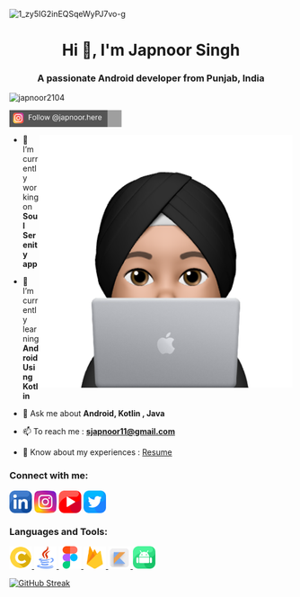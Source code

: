  ![1_zy5IG2inEQSqeWyPJ7vo-g](https://github.com/JapnoorHere/JapnoorHere/assets/109523523/27e67fb4-9367-4d97-aabf-02dafcfd4700)
<h1 align="center">Hi 👋, I'm Japnoor Singh</h1>
<h3 align="center">A passionate Android developer from Punjab, India</h3>

<p align="left"> <img src="https://komarev.com/ghpvc/?username=japnoor2104&label=Profile%20views&color=0e75b6&style=flat" alt="japnoor2104" /> </p>

<a href="https://instagram.com/japnoor.here" target="blank"><img align="center" src="https://github.com/JapnoorHere/Icons/blob/main/instaFollow.png" alt="japnoor.here" height="30" width="200" /></a>

<img align="right" alt="Coding" width="450" src="https://github.com/JapnoorHere/Icons/blob/main/user.png"/>

- 🔭 I’m currently working on <b>Soul Serenity app</b>

- 🌱 I’m currently learning **Android Using Kotlin**

- 💬 Ask me about **Android, Kotlin , Java**

- 📫 To reach me : **sjapnoor11@gmail.com**

- 📄 Know about my experiences : [Resume](https://drive.google.com/file/d/17OBud8MM30JkNHI9sLT9louHrzUJZXH4/view?usp=drive_link)

<h3 align="left">Connect with me:</h3>
<p align="left">
<a href="https://www.linkedin.com/in/japnoor-singh-6009a0245/" target="blank"><img align="center" src="https://github.com/JapnoorHere/Icons/blob/main/linkedin.png" alt="japnoor singh" height="40" width="40" /></a>
<a href="https://instagram.com/japnoor.here" target="blank"><img align="center" src="https://github.com/JapnoorHere/Icons/blob/main/instagram.png" alt="japnoor.here" height="40" width="40" /></a>
<a href="https://www.youtube.com/@DroidBytes11" target="blank"><img align="center" src="https://github.com/JapnoorHere/Icons/blob/main/youtube.png" alt="droid bytes" height="40" width="40" /></a>
<a href="https://twitter.com/2104japnoor" target="blank"><img align="center" src="https://github.com/JapnoorHere/Icons/blob/main/twitter.png" alt="2104japnoor" height="40" width="40" /></a>
</p>

<h3 align="left">Languages and Tools:</h3>
<p align="left"> 

<a href="https://www.cprogramming.com/" target="_blank" rel="noreferrer"> <img src="https://github.com/JapnoorHere/Icons/blob/main/c.png" alt="c" width="40" height="40"/> </a> 
<a href="https://www.java.com" target="_blank" rel="noreferrer"> <img src="https://github.com/JapnoorHere/Icons/blob/main/java.png" alt="java" width="40" height="40"/> </a> 
<a href="https://www.figma.com/" target="_blank" rel="noreferrer"> <img src="https://github.com/JapnoorHere/Icons/blob/main/figma.png" alt="figma" width="40" height="40"/> </a> 
<a href="https://firebase.google.com/" target="_blank" rel="noreferrer"> <img src="https://github.com/JapnoorHere/Icons/blob/main/firebase.png" alt="firebase" width="40" height="40"/> </a>
<a href="https://kotlinlang.org" target="_blank" rel="noreferrer"> <img src="https://github.com/JapnoorHere/Icons/blob/main/kotlin.png" alt="kotlin" width="40" height="40"/> </a> 
<a href="https://developer.android.com" target="_blank" rel="noreferrer"> <img src="https://github.com/JapnoorHere/Icons/blob/main/android.png" alt="android" width="40" height="40"/> </a> 
</p>

[![GitHub Streak](https://streak-stats.demolab.com?user=JapnoorHere%20&theme=github-light)](https://git.io/streak-stats)
